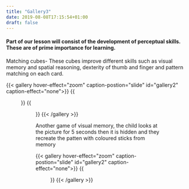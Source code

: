```yaml
---
title: "Gallery3"
date: 2019-08-08T17:15:54+01:00
draft: false
---
```


<h4><b>Part of our lesson will consist of the development of perceptual skills. These are of prime importance for learning.</b>
</h4>
<p class="">
Matching cubes- These cubes improve different skills such as visual memory and spatial reasoning, dexterity of thumb and finger and pattern matching on each card.
</p>
{{< gallery hover-effect="zoom" caption-postion="slide" id="gallery2" caption-effect="none">}}
{{<figure link="img/photos/IMG_6935-comp.JPG" caption="Matching cubes" thumb="-thumb">}}
{{<figure link="img/photos/IMG_6937-comp.JPG" caption="Matching cubes" thumb="-thumb">}}
{{< /gallery >}}


<p class="">
Another game of visual memory, the child looks at the picture for 5 seconds then it is hidden and they recreate the patten with coloured sticks from memory
</p>

{{< gallery hover-effect="zoom" caption-postion="slide" id="gallery2" caption-effect="none">}}
{{<figure link="img/photos/IMG_6939-comp.JPG" caption="Visual memory exercise" thumb="-thumb">}}
 {{< /gallery >}}